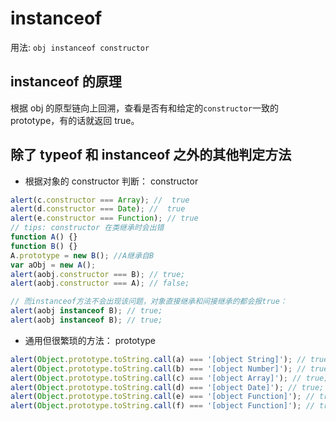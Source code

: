 # instanceof

用法: `obj instanceof constructor`

## instanceof 的原理

根据 obj 的原型链向上回溯，查看是否有和给定的`constructor`一致的 prototype，有的话就返回 true。

## 除了 typeof 和 instanceof 之外的其他判定方法

- 根据对象的 constructor 判断： constructor

```js
alert(c.constructor === Array); //  true
alert(d.constructor === Date); //  true
alert(e.constructor === Function); // true
// tips: constructor 在类继承时会出错
function A() {}
function B() {}
A.prototype = new B(); //A继承自B
var aObj = new A();
alert(aobj.constructor === B); // true;
alert(aobj.constructor === A); // false;

// 而instanceof方法不会出现该问题，对象直接继承和间接继承的都会报true：
alert(aobj instanceof B); // true;
alert(aobj instanceof B); // true;
```

- 通用但很繁琐的方法： prototype

```js
alert(Object.prototype.toString.call(a) === '[object String]'); // true
alert(Object.prototype.toString.call(b) === '[object Number]'); // true
alert(Object.prototype.toString.call(c) === '[object Array]'); // true;
alert(Object.prototype.toString.call(d) === '[object Date]'); // true;
alert(Object.prototype.toString.call(e) === '[object Function]'); // true;
alert(Object.prototype.toString.call(f) === '[object Function]'); // true
```
